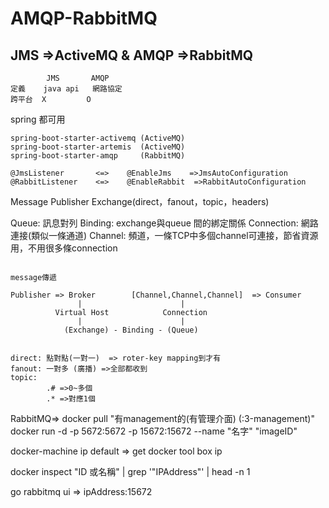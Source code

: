 # AMQP-RabbitMQ

## JMS =>ActiveMQ & AMQP =>RabbitMQ

```
		JMS		  AMQP 
定義	  java api   網路協定
跨平台	 X		   O

```
spring 都可用

```
spring-boot-starter-activemq (ActiveMQ)
spring-boot-starter-artemis  (ActiveMQ)
spring-boot-starter-amqp 	 (RabbitMQ)

@JmsListener       <=>    @EnableJms    =>JmsAutoConfiguration
@RabbitListener    <=>    @EnableRabbit  =>RabbitAutoConfiguration

```
Message  Publisher   Exchange(direct，fanout，topic，headers)

Queue: 訊息對列
Binding: exchange與queue 間的綁定關係
Connection: 網路連接(類似一條通道)
Channel: 頻道，一條TCP中多個channel可連接，節省資源用，不用很多條connection

```

message傳遞

Publisher => Broker		   [Channel,Channel,Channel]  => Consumer
			   |				      |
		  Virtual Host		      Connection  
			   |				      |
			(Exchange) - Binding - (Queue)


direct: 點對點(一對一)  => roter-key mapping到才有
fanout: 一對多 (廣播) =>全部都收到
topic:
		.# =>0~多個
		.* =>對應1個

```



RabbitMQ=> 
docker pull "有management的(有管理介面) (:3-management)" 
docker run -d -p 5672:5672 -p 15672:15672 --name "名字"  "imageID"

docker-machine ip default => get docker tool box ip

docker inspect "ID 或名稱"  | grep '"IPAddress"' | head -n 1

go rabbitmq ui => ipAddress:15672



